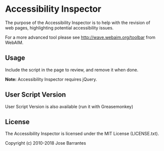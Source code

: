 # Accessibility Inspector

The purpose of the Accessibility Inspector is to help with the revision of web pages, highlighting potential accessibility issues.

For a more advanced tool please see http://wave.webaim.org/toolbar from WebAIM.

## Usage

Include the script in the page to review, and remove it when done.

**Note:** Accessibility Inspector requires jQuery.

## User Script Version

User Script Version is also available (run it with Greasemonkey)

## License

The Accessibility Inspector is licensed under the MIT License (LICENSE.txt).

Copyright (c) 2010-2018 Jose Barrantes

